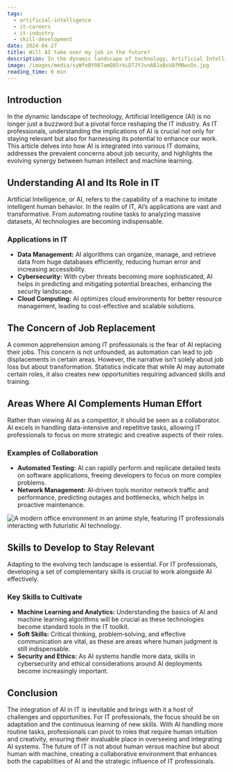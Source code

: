 ```yaml
---
tags:
  - artificial-intelligence
  - it-careers
  - it-industry
  - skill-development
date: 2024-04-27
title: Will AI take over my job in the future?
description: In the dynamic landscape of technology, Artificial Intelligence (AI) is no longer just a buzzword but a pivotal force reshaping the IT industry. As IT professionals, understanding the implications of AI is crucial not only for staying relevant but also for harnessing its potential to enhance our work. This article delves into how AI is integrated into various IT domains, addresses the prevalent concerns about job security, and highlights the evolving synergy between human intellect and machine learning.
image: /images/media/syWfeBY087amQ8SrkLD7JYJvnABJaBsUAfMBwcOs.jpg
reading_time: 6 min
---
```


## Introduction

In the dynamic landscape of technology, Artificial Intelligence (AI) is no longer just a buzzword but a pivotal force reshaping the IT industry. As IT professionals, understanding the implications of AI is crucial not only for staying relevant but also for harnessing its potential to enhance our work. This article delves into how AI is integrated into various IT domains, addresses the prevalent concerns about job security, and highlights the evolving synergy between human intellect and machine learning.

## Understanding AI and Its Role in IT

Artificial Intelligence, or AI, refers to the capability of a machine to imitate intelligent human behavior. In the realm of IT, AI’s applications are vast and transformative. From automating routine tasks to analyzing massive datasets, AI technologies are becoming indispensable.

### Applications in IT

- **Data Management:** AI algorithms can organize, manage, and retrieve data from huge databases efficiently, reducing human error and increasing accessibility.
- **Cybersecurity:** With cyber threats becoming more sophisticated, AI helps in predicting and mitigating potential breaches, enhancing the security landscape.
- **Cloud Computing:** AI optimizes cloud environments for better resource management, leading to cost-effective and scalable solutions.

## The Concern of Job Replacement

A common apprehension among IT professionals is the fear of AI replacing their jobs. This concern is not unfounded, as automation can lead to job displacements in certain areas. However, the narrative isn’t solely about job loss but about transformation. Statistics indicate that while AI may automate certain roles, it also creates new opportunities requiring advanced skills and training.

## Areas Where AI Complements Human Effort

Rather than viewing AI as a competitor, it should be seen as a collaborator. AI excels in handling data-intensive and repetitive tasks, allowing IT professionals to focus on more strategic and creative aspects of their roles.

### Examples of Collaboration

- **Automated Testing:** AI can rapidly perform and replicate detailed tests on software applications, freeing developers to focus on more complex problems.
- **Network Management:** AI‑driven tools monitor network traffic and performance, predicting outages and bottlenecks, which helps in proactive maintenance.

![A modern office environment in an anime style, featuring IT professionals interacting with futuristic AI technology.](/images/media/wY9mYRSPiXGQmo9avYsTgm7fOdmj73G9hnOgjNKy.jpg)

## Skills to Develop to Stay Relevant

Adapting to the evolving tech landscape is essential. For IT professionals, developing a set of complementary skills is crucial to work alongside AI effectively.

### Key Skills to Cultivate

- **Machine Learning and Analytics:** Understanding the basics of AI and machine learning algorithms will be crucial as these technologies become standard tools in the IT toolkit.
- **Soft Skills:** Critical thinking, problem‑solving, and effective communication are vital, as these are areas where human judgment is still indispensable.
- **Security and Ethics:** As AI systems handle more data, skills in cybersecurity and ethical considerations around AI deployments become increasingly important.

## Conclusion

The integration of AI in IT is inevitable and brings with it a host of challenges and opportunities. For IT professionals, the focus should be on adaptation and the continuous learning of new skills. With AI handling more routine tasks, professionals can pivot to roles that require human intuition and creativity, ensuring their invaluable place in overseeing and integrating AI systems. The future of IT is not about human versus machine but about human with machine, creating a collaborative environment that enhances both the capabilities of AI and the strategic influence of IT professionals.
